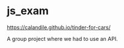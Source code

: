 # js_exam

https://calandile.github.io/tinder-for-cars/

A group project where we had to use an API.
